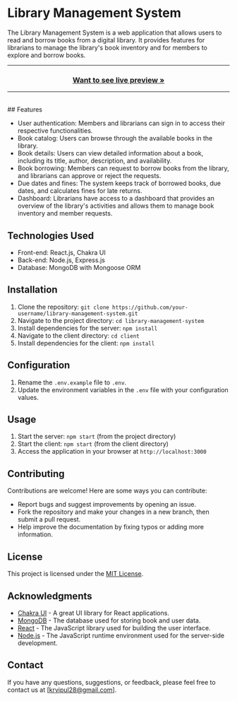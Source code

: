 
# Library Management System

The Library Management System is a web application that allows users to read and borrow books from a digital library. It provides features for librarians to manage the library's book inventory and for members to explore and borrow books.
<hr/>
<h3 align="center"><a href="https://booknest-librarymanagementsystem.netlify.app/"><strong>Want to see live preview »</strong></a></h3>
<hr/>
<br/>
## Features

- User authentication: Members and librarians can sign in to access their respective functionalities.
- Book catalog: Users can browse through the available books in the library.
- Book details: Users can view detailed information about a book, including its title, author, description, and availability.
- Book borrowing: Members can request to borrow books from the library, and librarians can approve or reject the requests.
- Due dates and fines: The system keeps track of borrowed books, due dates, and calculates fines for late returns.
- Dashboard: Librarians have access to a dashboard that provides an overview of the library's activities and allows them to manage book inventory and member requests.

## Technologies Used

- Front-end: React.js, Chakra UI
- Back-end: Node.js, Express.js
- Database: MongoDB with Mongoose ORM

## Installation

1. Clone the repository: `git clone https://github.com/your-username/library-management-system.git`
2. Navigate to the project directory: `cd library-management-system`
3. Install dependencies for the server: `npm install`
4. Navigate to the client directory: `cd client`
5. Install dependencies for the client: `npm install`

## Configuration

1. Rename the `.env.example` file to `.env`.
2. Update the environment variables in the `.env` file with your configuration values.

## Usage

1. Start the server: `npm start` (from the project directory)
2. Start the client: `npm start` (from the client directory)
3. Access the application in your browser at `http://localhost:3000`

## Contributing

Contributions are welcome! Here are some ways you can contribute:

- Report bugs and suggest improvements by opening an issue.
- Fork the repository and make your changes in a new branch, then submit a pull request.
- Help improve the documentation by fixing typos or adding more information.

## License

This project is licensed under the [MIT License](https://opensource.org/licenses/MIT).

## Acknowledgments

- [Chakra UI](https://chakra-ui.com) - A great UI library for React applications.
- [MongoDB](https://www.mongodb.com) - The database used for storing book and user data.
- [React](https://reactjs.org) - The JavaScript library used for building the user interface.
- [Node.js](https://nodejs.org) - The JavaScript runtime environment used for the server-side development.

## Contact

If you have any questions, suggestions, or feedback, please feel free to contact us at [krvipul28@gmail.com].
